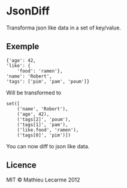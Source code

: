 JsonDiff
========

Transforma json like data in a set of key/value.

Exemple
-------

    {'age': 42,
    'like': {
        'food': 'ramen'},
    'name': 'Robert',
    'tags': ['pim', 'pam', 'poum']}

Will be transformed to

    set([
        ('name', 'Robert'),
        ('age', 42),
        ('tags[2]', 'poum'),
        ('tags[1]', 'pam'),
        ('like.food', 'ramen'),
        ('tags[0]', 'pim')])

You can now diff to json like data.

Licence
-------

MIT © Mathieu Lecarme 2012

